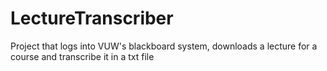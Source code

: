 # LectureTranscriber
Project that logs into VUW's blackboard system, downloads a lecture for a course and transcribe it in a txt file
